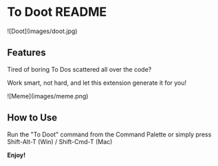 # To Doot README

\!\[Doot\]\(images/doot.jpg\)

## Features

Tired of boring To Dos scattered all over the code?

Work smart, not hard, and let this extension generate it for you!

\!\[Meme\]\(images/meme.png\)

## How to Use

Run the "To Doot" command from the Command Palette or simply press Shift-Alt-T (Win) / Shift-Cmd-T (Mac)

**Enjoy!**
